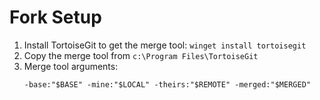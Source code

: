# Fork Setup

1. Install TortoiseGit to get the merge tool: `winget install tortoisegit`
2. Copy the merge tool from `c:\Program Files\TortoiseGit`
3. Merge tool arguments:
   ```
   -base:"$BASE" -mine:"$LOCAL" -theirs:"$REMOTE" -merged:"$MERGED"
   ```
